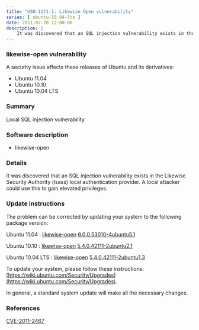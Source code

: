 ```yaml
---
title: "USN-1171-1: Likewise Open vulnerability"
series: [ ubuntu-10.04-lts ]
date: 2011-07-20 12:00:00
description: |
    It was discovered that an SQL injection vulnerability exists in the Likewise Security Authority (lsass) local authentication provider. A local attacker could use this to gain elevated privileges. 
--- 
```

 
### likewise-open vulnerability

A security issue affects these releases of Ubuntu and its derivatives:

* Ubuntu 11.04
* Ubuntu 10.10
* Ubuntu 10.04 LTS

### Summary

Local SQL injection vulnerability 

### Software description

* likewise-open 

### Details

It was discovered that an SQL injection vulnerability exists in the Likewise Security Authority (lsass) local authentication provider. A local attacker could use this to gain elevated privileges. 

### Update instructions

The problem can be corrected by updating your system to the following package version:

Ubuntu 11.04
 : [likewise-open](https://launchpad.net/ubuntu/+source/likewise-open) <span> [6.0.0.53010-4ubuntu5.1](https://launchpad.net/ubuntu/+source/likewise-open/6.0.0.53010-4ubuntu5.1) </span> 

Ubuntu 10.10
 : [likewise-open](https://launchpad.net/ubuntu/+source/likewise-open) <span> [5.4.0.42111-2ubuntu2.1](https://launchpad.net/ubuntu/+source/likewise-open/5.4.0.42111-2ubuntu2.1) </span> 

Ubuntu 10.04 LTS
 : [likewise-open](https://launchpad.net/ubuntu/+source/likewise-open) <span> [5.4.0.42111-2ubuntu1.3](https://launchpad.net/ubuntu/+source/likewise-open/5.4.0.42111-2ubuntu1.3) </span> 

To update your system, please follow these instructions: [https://wiki.ubuntu.com/Security/Upgrades](https://wiki.ubuntu.com/Security/Upgrades).

In general, a standard system update will make all the necessary changes. 

### References

 [CVE-2011-2467](http://people.ubuntu.com/~ubuntu-security/cve/CVE-2011-2467)
 
